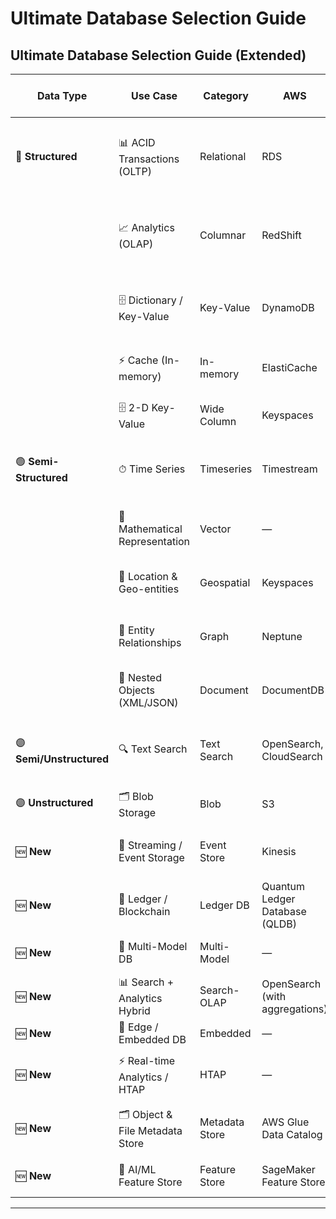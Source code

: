 # Ultimate Database Selection Guide

## **Ultimate Database Selection Guide (Extended)**

| **Data Type**            | **Use Case**                    | **Category**   | **AWS**                        | **Azure**             | **GCP**                  | **Cloud Agnostic / Additional**                                  |
| ------------------------ | ------------------------------- | -------------- | ------------------------------ | --------------------- | ------------------------ | ---------------------------------------------------------------- |
| 🔵 **Structured**        | 📊 ACID Transactions (OLTP)     | Relational     | RDS                            | Azure SQL Database    | Cloud SQL, Cloud Spanner | SQL Server, Oracle, CockroachDB, MySQL, **MariaDB**, PostgreSQL  |
|                          | 📈 Analytics (OLAP)             | Columnar       | RedShift                       | Azure Synapse         | BigQuery                 | Snowflake, Databricks, HIVE, **ClickHouse**, Vertica, Greenplum  |
|                          | 🗄 Dictionary / Key-Value       | Key-Value      | DynamoDB                       | CosmosDB              | BigTable                 | Redis, RocksDB, Ignite, **Aerospike**, Riak KV                   |
|                          | ⚡ Cache (In-memory)             | In-memory      | ElastiCache                    | Azure Cache for Redis | Memorystore              | Redis, Memcached, Hazelcast, Ignite                              |
|                          | 🗄 2-D Key-Value                | Wide Column    | Keyspaces                      | CosmosDB              | BigTable                 | HBase, Cassandra, ScyllaDB                                       |
| 🟢 **Semi-Structured**   | ⏱ Time Series                   | Timeseries     | Timestream                     | CosmosDB              | BigTable, BigQuery       | TimescaleDB, OpenTSDB, InfluxDB, **Prometheus**, VictoriaMetrics |
|                          | 📐 Mathematical Representation  | Vector         | —                              | —                     | —                        | Milvus, Pinecone, Weaviate, Qdrant, FAISS                        |
|                          | 📍 Location & Geo-entities      | Geospatial     | Keyspaces                      | CosmosDB              | BigTable, BigQuery       | Solr, PostGIS, MongoDB (GeoJSON), Carto                          |
|                          | 🔗 Entity Relationships         | Graph          | Neptune                        | CosmosDB              | JanusGraph Table         | OrientDB, Neo4j, TigerGraph, **ArangoDB**                        |
|                          | 📄 Nested Objects (XML/JSON)    | Document       | DocumentDB                     | CosmosDB              | Firestore                | MongoDB, Couchbase, **CouchDB**, RavenDB                         |
| 🟣 **Semi/Unstructured** | 🔍 Text Search                  | Text Search    | OpenSearch, CloudSearch        | Cognitive Search      | Search APIs on Database  | Elasticsearch, Solr, Elassandra, **Meilisearch**, Typesense      |
| 🟣 **Unstructured**      | 🗂 Blob Storage                 | Blob           | S3                             | Blob Storage          | Cloud Storage            | HDFS, MinIO, Ceph, GlusterFS                                     |
| 🆕 **New**               | 📡 Streaming / Event Storage    | Event Store    | Kinesis                        | Event Hubs            | Pub/Sub                  | Apache Kafka, Redpanda, Pulsar, EventStoreDB                     |
| 🆕 **New**               | 📜 Ledger / Blockchain          | Ledger DB      | Quantum Ledger Database (QLDB) | —                     | —                        | Hyperledger Fabric, Corda, BigchainDB                            |
| 🆕 **New**               | 🔄 Multi-Model DB               | Multi-Model    | —                              | —                     | —                        | ArangoDB, OrientDB, MarkLogic                                    |
| 🆕 **New**               | 📊 Search + Analytics Hybrid    | Search-OLAP    | OpenSearch (with aggregations) | —                     | —                        | Elasticsearch, Apache Solr, Apache Druid                         |
| 🆕 **New**               | 📱 Edge / Embedded DB           | Embedded       | —                              | —                     | —                        | SQLite, Realm, RocksDB                                           |
| 🆕 **New**               | ⚡ Real-time Analytics / HTAP    | HTAP           | —                              | —                     | —                        | TiDB, SingleStore (MemSQL), YugabyteDB                           |
| 🆕 **New**               | 🗂 Object & File Metadata Store | Metadata Store | AWS Glue Data Catalog          | —                     | Dataplex                 | Apache Ozone, Databricks Unity Catalog                           |
| 🆕 **New**               | 🤖 AI/ML Feature Store          | Feature Store  | SageMaker Feature Store        | —                     | Vertex AI Feature Store  | Feast, Tecton                                                    |

---


